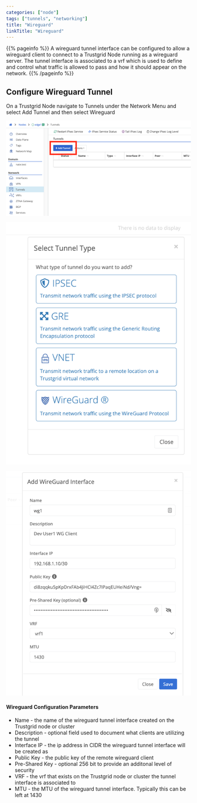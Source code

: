 ```yaml
---
categories: ["node"]
tags: ["tunnels", "networking"]
title: "Wireguard"
linkTitle: "Wireguard"
---
```



{{% pageinfo %}}
A wireguard tunnel interface can be configured to allow a wireguard client to connect to a Trustgrid Node running as a wireguard server. 
The tunnel interface is associated to a vrf which is used to define and control what traffic is allowed to pass and how it should appear on the network.
{{% /pageinfo %}}

## Configure Wireguard Tunnel
On a Trustgrid Node navigate to Tunnels under the Network Menu and select Add Tunnel and then select Wireguard

![img](add_tunnel.png)

![img](add_wireguard.png)

![img](wireguard.png)

#### Wireguard Configuration Parameters

- Name - the name of the wireguard tunnel interface created on the Trustgrid node or cluster
- Description - optional field used to document what clients are utilizing the tunnel
- Interface IP - the ip address in CIDR the wireguard tunnel interface will be created as
- Public Key - the public key of the remote wireguard client
- Pre-Shared Key - optional 256 bit to provide an additonal level of security 
- VRF - the vrf that exists on the Trustgrid node or cluster the tunnel interface is associated to 
- MTU - the MTU of the wireguard tunnel interface. Typically this can be left at 1430

